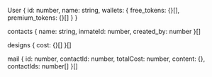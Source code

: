 User {
    id: number,
    name: string,
    wallets: {
        free_tokens: {}[],
        premium_tokens: {}[]
    }
}

contacts {
    name: string,
    inmateId: number,
    created_by: number 
}[]

designs {
    cost: {}[]
}[]

mail {
    id: number,
    contactId: number,
    totalCost: number,
    content: {},
    contactIds: number[]
}[]